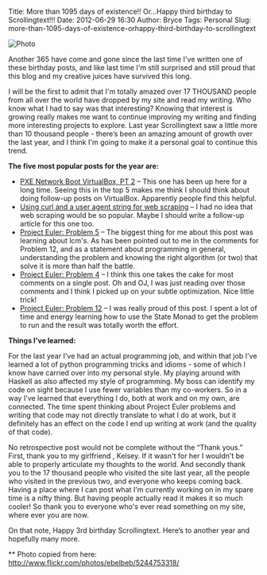 Title: More than 1095 days of existence!!  Or...Happy third birthday to Scrollingtext!!!
Date: 2012-06-29 16:30
Author: Bryce
Tags: Personal
Slug: more-than-1095-days-of-existence-orhappy-third-birthday-to-scrollingtext

![Photo]({attach}/images/3_lenses.jpeg)

Another 365 have come and gone since the last time I've written one of
these birthday posts, and like last time I'm still surprised and still
proud that this blog and my creative juices have survived this long.

I will be the first to admit that I'm totally amazed over 17 THOUSAND
people from all over the world have dropped by my site and read my
writing. Who know what I had to say was that interesting? Knowing that
interest is growing really makes me want to continue improving my
writing and finding more interesting projects to explore. Last year
Scrollingtext saw a little more than 10 thousand people - there’s been
an amazing amount of growth over the last year, and I think I'm going to
make it a personal goal to continue this trend.

**The five most popular posts for the year are:**

-   [PXE Network Boot VirtualBox, PT
    2](http://scrollingtext.org/pxe-network-boot-virtualbox-pt-2) – This
    one has been up here for a long time. Seeing this in the top 5 makes
    me think I should think about doing follow-up posts on VirtualBox.
    Apparently people find this helpful.
-   [Using curl and a user agent string for web
    scraping](http://scrollingtext.org/using-curl-and-user-agent-string-web-scraping-pt-2-now-php)
    – I had no idea that web scraping would be so popular. Maybe I
    should write a follow-up article for this one too.
-   [Project Euler: Problem
    5](http://scrollingtext.org/project-euler-problem-5) – The biggest
    thing for me about this post was learning about lcm's. As has been
    pointed out to me in the comments for Problem 12, and as a statement
    about programming in general, understanding the problem and knowing
    the right algorithm (or two) that solve it is more than half the
    battle.
-   [Project Euler: Problem
    4](http://scrollingtext.org/project-euler-problem-4) – I think this
    one takes the cake for most comments on a single post. Oh and OJ, I
    was just reading over those comments and I think I picked up on your
    subtle optimization. Nice little trick!
-   [Project Euler: Problem
    12](http://scrollingtext.org/project-euler-problem-12) – I was
    really proud of this post. I spent a lot of time and energy learning
    how to use the State Monad to get the problem to run and the result
    was totally worth the effort.

**Things I've learned:**

For the last year I've had an actual programming job, and within that
job I've learned a lot of python programming tricks and idioms - some of
which I know have carried over into my personal style. My playing around
with Haskell as also affected my style of programming. My boss can
identify my code on sight because I use fewer variables than my
co-workers. So in a way I've learned that everything I do, both at work
and on my own, are connected. The time spent thinking about Project
Euler problems and writing that code may not directly translate to what
I do at work, but it definitely has an effect on the code I end up
writing at work (and the quality of that code).

No retrospective post would not be complete without the “Thank yous.”
First, thank you to my girlfriend , Kelsey. If it wasn't for her I
wouldn't be able to properly articulate my thoughts to the world. And
secondly thank you to the 17 thousand people who visited the site last
year, all the people who visited in the previous two, and everyone who
keeps coming back. Having a place where I can post what I'm currently
working on in my spare time is a nifty thing. But having people actually
read it makes it so much cooler! So thank you to everyone who's ever
read something on my site, where ever you are now.

On that note, Happy 3rd birthday Scrollingtext. Here’s to another year
and hopefully many more.

** Photo copied from here: <http://www.flickr.com/photos/ebelbeb/5244753318/>
